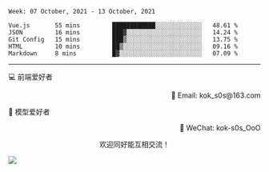 <!--START_SECTION:waka-->
```text
Week: 07 October, 2021 - 13 October, 2021

Vue.js       55 mins         ████████████░░░░░░░░░░░░░   48.61 % 
JSON         16 mins         ███▓░░░░░░░░░░░░░░░░░░░░░   14.24 % 
Git Config   15 mins         ███▒░░░░░░░░░░░░░░░░░░░░░   13.75 % 
HTML         10 mins         ██▒░░░░░░░░░░░░░░░░░░░░░░   09.16 % 
Markdown     8 mins          █▓░░░░░░░░░░░░░░░░░░░░░░░   07.09 % 
```
<!--END_SECTION:waka-->

---

💻 前端爱好者 

<p align="right">
📧 Email: kok_s0s@163.com 
</p> 

<p align="left">
🧩 模型爱好者
</p>

<p align="right">
📲 WeChat: kok-s0s_OoO
</p>


<p align="center">欢迎同好能互相交流！</p>

<img align="center"  src="https://www.kok-s0s.top/usr/uploads/2021/01/4291479694.jpg">
